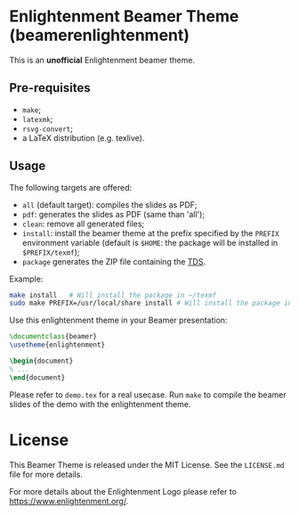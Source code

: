 Enlightenment Beamer Theme (beamerenlightenment)
================================================

This is an **unofficial** Enlightenment beamer theme.

Pre-requisites
--------------

- `make`;
- `latexmk`;
- `rsvg-convert`;
- a LaTeX distribution (e.g. texlive).


Usage
-----

The following targets are offered:
- `all` (default target): compiles the slides as PDF;
- `pdf`: generates the slides as PDF (same than 'all');
- `clean`: remove all generated files;
- `install`: install the beamer theme at the prefix specified by the `PREFIX`
  environment variable (default is `$HOME`: the package will be installed in
  `$PREFIX/texmf`);
- `package` generates the ZIP file containing the
  [TDS](http://distrib-coffee.ipsl.jussieu.fr/pub/mirrors/ctan/tds/tds.pdf).


Example:

```bash
make install   # Will install the package in ~/texmf
sudo make PREFIX=/usr/local/share install # Will install the package in /usr/local/share/texmf
```

Use this enlightenment theme in your Beamer presentation:

```latex
\documentclass{beamer}
\usetheme{enlightenment}

\begin{document}
% ...
\end{document}

```

Please refer to `demo.tex` for a real usecase. Run `make` to compile the
beamer slides of the demo with the enlightenment theme.


License
=======

This Beamer Theme is released under the MIT License.
See the `LICENSE.md` file for more details.

For more details about the Enlightenment Logo please refer to
https://www.enlightenment.org/.
